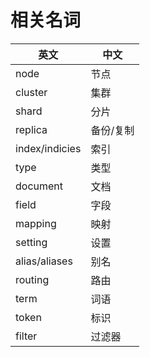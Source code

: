 # 相关名词

| 英文 | 中文 |
| ---- | ---- |
| node | 节点 |
| cluster | 集群 |
| shard | 分片 |
| replica | 备份/复制 |
| index/indicies | 索引 |
| type | 类型 |
| document | 文档 |
| field | 字段 |
| mapping | 映射 |
| setting | 设置 |
| alias/aliases | 别名 |
| routing | 路由 |
| term | 词语 |
| token | 标识 |
| filter | 过滤器 |
